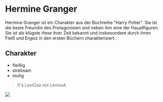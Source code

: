# Hermine Granger
Hermine Granger ist ein Charakter aus der Buchreihe "Harry Potter". Sie ist die beste Freundin des Protagonisten und neben ihm eine der Hauptfiguren. Sie ist als klügste Hexe ihrer Zeit bekannt und insbesondere durch ihren Fleiß und Ergeiz in den ersten Büchern charakterisiert.

## Charakter
* fleißig
* strebsam
* mutig

> It's LeviOsa not LeviosA

<img src="https://wallup.net/wp-content/uploads/2016/05/02/78416-Emma_Watson-women-blonde-brown_eyes-Harry_Potter-Hermione_Granger.jpg"/>